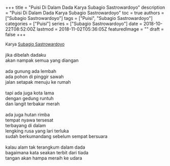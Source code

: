 +++
title = "Puisi Di Dalam Dada Karya Subagio Sastrowardoyo"
description = "Puisi Di Dalam Dada Karya Subagio Sastrowardoyo"
toc = true
authors = ["Subagio Sastrowardoyo"]
tags = ["Puisi", "Subagio Sastrowardoyo"]
categories = ["Puisi"]
series = ["Subagio Sastrowardoyo"]
date = 2018-10-22T08:52:00Z
lastmod = 2018-11-02T05:36:05Z
featuredImage = ""
draft = false
+++

<div style="text-align: justify;">
<div style="font-size: small;">Karya <a href="/authors/subagio-sastrowardoyo/" target="_blank">Subagio Sastrowardoyo</a></div><br />
jika dibelah dadaku<br />akan nampak semua yang diangan<br /><br />ada gunung ada lembah<br />ada pohon di pinggir sawah<br />jalan setapak menuju ke rumah<br /><br />tapi ada juga kota lama<br />dengan gedung runtuh<br />dan langit terbakar merah<br /><br />ada juga hutan rimba<br />tempat nyawa tersesat<br />terbayang di dalam<br />lengking rusa yang lari terluka<br />sudah berkumandang sebelum sempat bersuara<br /><br />kalau alam tak terangkum dalam dada<br />bagaimana kata seakan terbit dari tiada<br />tangan akan hampa meraih ke udara</div>

